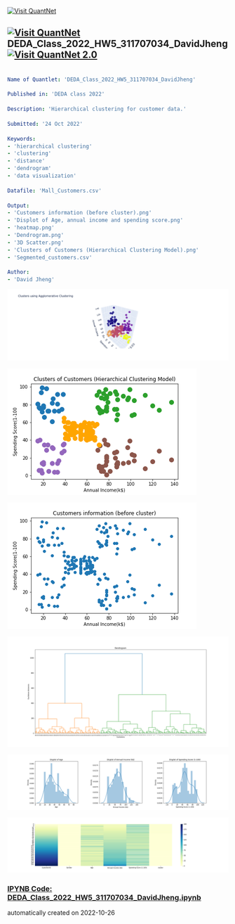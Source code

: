 [<img src="https://github.com/QuantLet/Styleguide-and-FAQ/blob/master/pictures/banner.png" width="888" alt="Visit QuantNet">](http://quantlet.de/)

## [<img src="https://github.com/QuantLet/Styleguide-and-FAQ/blob/master/pictures/qloqo.png" alt="Visit QuantNet">](http://quantlet.de/) **DEDA_Class_2022_HW5_311707034_DavidJheng** [<img src="https://github.com/QuantLet/Styleguide-and-FAQ/blob/master/pictures/QN2.png" width="60" alt="Visit QuantNet 2.0">](http://quantlet.de/)

```yaml

Name of Quantlet: 'DEDA_Class_2022_HW5_311707034_DavidJheng'

Published in: 'DEDA class 2022'

Description: 'Hierarchical clustering for customer data.'

Submitted: '24 Oct 2022'

Keywords:
- 'hierarchical clustering'
- 'clustering'
- 'distance'
- 'dendrogram'
- 'data visualization'

Datafile: 'Mall_Customers.csv'

Output:
- 'Customers information (before cluster).png'
- 'Displot of Age, annual income and spending score.png'
- 'heatmap.png'
- 'Dendrogram.png'
- '3D Scatter.png'
- 'Clusters of Customers (Hierarchical Clustering Model).png'
- 'Segmented_customers.csv'

Author:
- 'David Jheng'

```

![Picture1](3D%20Scatter.png)

![Picture2](Clusters%20of%20Customers%20(Hierarchical%20Clustering%20Model).png)

![Picture3](Customers%20information%20(before%20cluster).png)

![Picture4](Dendrogram.png)

![Picture5](Displot%20of%20Age,%20annual%20income%20and%20spending%20score.png)

![Picture6](heatmap.png)

### [IPYNB Code: DEDA_Class_2022_HW5_311707034_DavidJheng.ipynb](DEDA_Class_2022_HW5_311707034_DavidJheng.ipynb)


automatically created on 2022-10-26